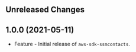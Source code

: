 Unreleased Changes
------------------

1.0.0 (2021-05-11)
------------------

* Feature - Initial release of `aws-sdk-ssmcontacts`.

